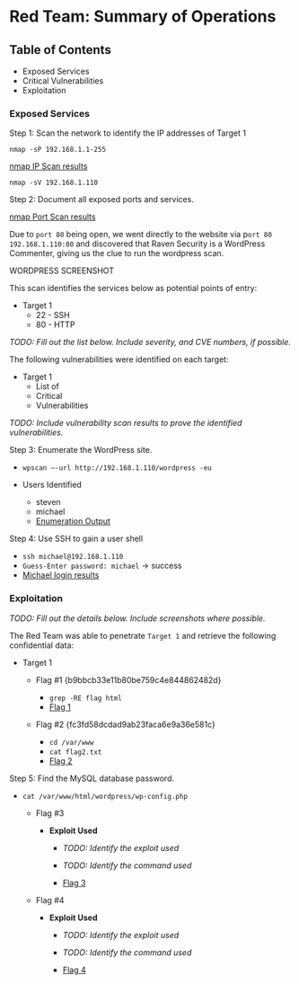 # Red Team: Summary of Operations

## Table of Contents
- Exposed Services
- Critical Vulnerabilities
- Exploitation

### Exposed Services

Step 1: Scan the network to identify the IP addresses of Target 1

`nmap -sP 192.168.1.1-255`

[nmap IP Scan results](https://github.com/joshblack07/UR-Cyber-Security-Capstone-3/blob/main/Resources/kali_nmap_IPs_Target1.PNG "nmap IP Scan results")

`nmap -sV 192.168.1.110`

Step 2: Document all exposed ports and services.

[nmap Port Scan results](https://github.com/joshblack07/UR-Cyber-Security-Capstone-3/blob/main/Resources/kali_nmap_Ports_Target1.PNG "nmap Port Scan results")

Due to `port 80` being open, we went directly to the website via p`ort 80` `192.168.1.110:80` and discovered that Raven Security is a WordPress Commenter, giving us the clue to run the wordpress scan. 

WORDPRESS SCREENSHOT

This scan identifies the services below as potential points of entry:
- Target 1
  - 22 - SSH
  - 80 - HTTP

_TODO: Fill out the list below. Include severity, and CVE numbers, if possible._

The following vulnerabilities were identified on each target:
- Target 1
  - List of
  - Critical
  - Vulnerabilities

_TODO: Include vulnerability scan results to prove the identified vulnerabilities._

Step 3: Enumerate the WordPress site. 

- `wpscan –-url http://192.168.1.110/wordpress -eu`

- Users Identified
  - steven
  - michael
  - [Enumeration Output](https://github.com/joshblack07/UR-Cyber-Security-Capstone-3/blob/main/Resources/Kali_Users_Identified.PNG "Enumeration Output")

Step 4: Use SSH to gain a user shell

  - `ssh michael@192.168.1.110`
  - `Guess-Enter password: michael`  → success
  - [Michael login results](https://github.com/joshblack07/UR-Cyber-Security-Capstone-3/blob/main/Resources/kali_login_michael.PNG "Michael login results")


### Exploitation
_TODO: Fill out the details below. Include screenshots where possible._

The Red Team was able to penetrate `Target 1` and retrieve the following confidential data:
- Target 1
  - Flag #1 {b9bbcb33e11b80be759c4e844862482d}
    - `grep -RE flag html`
    - [Flag 1](https://github.com/joshblack07/UR-Cyber-Security-Capstone-3/blob/main/Resources/kali_michael_flag1.PNG "Flag 1")


  - Flag #2 {fc3fd58dcdad9ab23faca6e9a36e581c} 
    - `cd /var/www`
    - `cat flag2.txt`
    - [Flag 2](https://github.com/joshblack07/UR-Cyber-Security-Capstone-3/blob/main/Resources/kali_michael_flag2.PNG "Flag 2")

Step 5: Find the MySQL database password.

- `cat /var/www/html/wordpress/wp-config.php`

  - Flag #3

    - **Exploit Used**
      - _TODO: Identify the exploit used_
      - _TODO: Identify the command used_

      - [Flag 3](https://github.com/joshblack07/UR-Cyber-Security-Capstone-3/blob/main/Resources/kali_mySQL_wp_posts_flags.PNG "Flag 3")
      
  - Flag #4

    - **Exploit Used**
      - _TODO: Identify the exploit used_
      - _TODO: Identify the command used_

      - [Flag 4](https://github.com/joshblack07/UR-Cyber-Security-Capstone-3/blob/main/Resources/kali_root_python_flag4.PNG "Flag 4")
